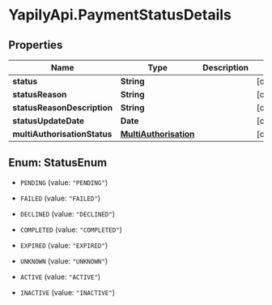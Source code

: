# YapilyApi.PaymentStatusDetails

## Properties
Name | Type | Description | Notes
------------ | ------------- | ------------- | -------------
**status** | **String** |  | [optional] 
**statusReason** | **String** |  | [optional] 
**statusReasonDescription** | **String** |  | [optional] 
**statusUpdateDate** | **Date** |  | [optional] 
**multiAuthorisationStatus** | [**MultiAuthorisation**](MultiAuthorisation.md) |  | [optional] 


<a name="StatusEnum"></a>
## Enum: StatusEnum


* `PENDING` (value: `"PENDING"`)

* `FAILED` (value: `"FAILED"`)

* `DECLINED` (value: `"DECLINED"`)

* `COMPLETED` (value: `"COMPLETED"`)

* `EXPIRED` (value: `"EXPIRED"`)

* `UNKNOWN` (value: `"UNKNOWN"`)

* `ACTIVE` (value: `"ACTIVE"`)

* `INACTIVE` (value: `"INACTIVE"`)




